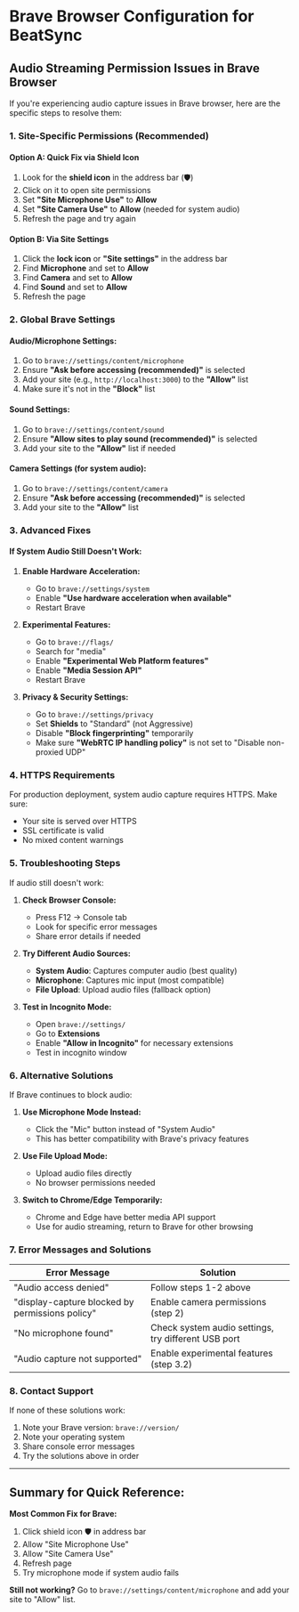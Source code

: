 # Brave Browser Configuration for BeatSync

## Audio Streaming Permission Issues in Brave Browser

If you're experiencing audio capture issues in Brave browser, here are the specific steps to resolve them:

### 1. Site-Specific Permissions (Recommended)

#### Option A: Quick Fix via Shield Icon
1. Look for the **shield icon** in the address bar (🛡️)
2. Click on it to open site permissions
3. Set **"Site Microphone Use"** to **Allow**
4. Set **"Site Camera Use"** to **Allow** (needed for system audio)
5. Refresh the page and try again

#### Option B: Via Site Settings
1. Click the **lock icon** or **"Site settings"** in the address bar
2. Find **Microphone** and set to **Allow**
3. Find **Camera** and set to **Allow**
4. Find **Sound** and set to **Allow**
5. Refresh the page

### 2. Global Brave Settings

#### Audio/Microphone Settings:
1. Go to `brave://settings/content/microphone`
2. Ensure **"Ask before accessing (recommended)"** is selected
3. Add your site (e.g., `http://localhost:3000`) to the **"Allow"** list
4. Make sure it's not in the **"Block"** list

#### Sound Settings:
1. Go to `brave://settings/content/sound`
2. Ensure **"Allow sites to play sound (recommended)"** is selected
3. Add your site to the **"Allow"** list if needed

#### Camera Settings (for system audio):
1. Go to `brave://settings/content/camera`
2. Ensure **"Ask before accessing (recommended)"** is selected
3. Add your site to the **"Allow"** list

### 3. Advanced Fixes

#### If System Audio Still Doesn't Work:

1. **Enable Hardware Acceleration:**
   - Go to `brave://settings/system`
   - Enable **"Use hardware acceleration when available"**
   - Restart Brave

2. **Experimental Features:**
   - Go to `brave://flags/`
   - Search for "media"
   - Enable **"Experimental Web Platform features"**
   - Enable **"Media Session API"**
   - Restart Brave

3. **Privacy & Security Settings:**
   - Go to `brave://settings/privacy`
   - Set **Shields** to "Standard" (not Aggressive)
   - Disable **"Block fingerprinting"** temporarily
   - Make sure **"WebRTC IP handling policy"** is not set to "Disable non-proxied UDP"

### 4. HTTPS Requirements

For production deployment, system audio capture requires HTTPS. Make sure:
- Your site is served over HTTPS
- SSL certificate is valid
- No mixed content warnings

### 5. Troubleshooting Steps

If audio still doesn't work:

1. **Check Browser Console:**
   - Press F12 → Console tab
   - Look for specific error messages
   - Share error details if needed

2. **Try Different Audio Sources:**
   - **System Audio**: Captures computer audio (best quality)
   - **Microphone**: Captures mic input (most compatible)
   - **File Upload**: Upload audio files (fallback option)

3. **Test in Incognito Mode:**
   - Open `brave://settings/`
   - Go to **Extensions**
   - Enable **"Allow in Incognito"** for necessary extensions
   - Test in incognito window

### 6. Alternative Solutions

If Brave continues to block audio:

1. **Use Microphone Mode Instead:**
   - Click the "Mic" button instead of "System Audio"
   - This has better compatibility with Brave's privacy features

2. **Use File Upload Mode:**
   - Upload audio files directly
   - No browser permissions needed

3. **Switch to Chrome/Edge Temporarily:**
   - Chrome and Edge have better media API support
   - Use for audio streaming, return to Brave for other browsing

### 7. Error Messages and Solutions

| Error Message | Solution |
|---------------|----------|
| "Audio access denied" | Follow steps 1-2 above |
| "display-capture blocked by permissions policy" | Enable camera permissions (step 2) |
| "No microphone found" | Check system audio settings, try different USB port |
| "Audio capture not supported" | Enable experimental features (step 3.2) |

### 8. Contact Support

If none of these solutions work:
1. Note your Brave version: `brave://version/`
2. Note your operating system
3. Share console error messages
4. Try the solutions above in order

---

## Summary for Quick Reference:

**Most Common Fix for Brave:**
1. Click shield icon 🛡️ in address bar
2. Allow "Site Microphone Use"
3. Allow "Site Camera Use" 
4. Refresh page
5. Try microphone mode if system audio fails

**Still not working?** Go to `brave://settings/content/microphone` and add your site to "Allow" list.
